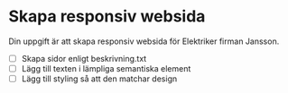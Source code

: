 # Skapa responsiv websida
Din uppgift är att skapa responsiv websida för Elektriker firman Jansson.

- [ ] Skapa sidor enligt beskrivning.txt
- [ ] Lägg till texten i lämpliga semantiska element
- [ ] Lägg till styling så att den matchar design